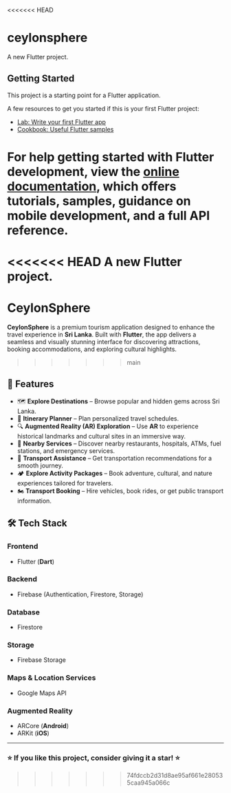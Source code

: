 <<<<<<< HEAD
# ceylonsphere

A new Flutter project.

## Getting Started

This project is a starting point for a Flutter application.

A few resources to get you started if this is your first Flutter project:

- [Lab: Write your first Flutter app](https://docs.flutter.dev/get-started/codelab)
- [Cookbook: Useful Flutter samples](https://docs.flutter.dev/cookbook)

For help getting started with Flutter development, view the
[online documentation](https://docs.flutter.dev/), which offers tutorials,
samples, guidance on mobile development, and a full API reference.
=======
<<<<<<< HEAD
A new Flutter project.
=======
# **CeylonSphere**

**CeylonSphere** is a premium tourism application designed to enhance the travel experience in **Sri Lanka**. Built with **Flutter**, the app delivers a seamless and visually stunning interface for discovering attractions, booking accommodations, and exploring cultural highlights.
>>>>>>> main




## 🚀 **Features**

- 🗺 **Explore Destinations** – Browse popular and hidden gems across Sri Lanka.
- 📅 **Itinerary Planner** – Plan personalized travel schedules.
- 🔍 **Augmented Reality (AR) Exploration** – Use **AR** to experience historical landmarks and cultural sites in an immersive way.
- 📍 **Nearby Services** – Discover nearby restaurants, hospitals, ATMs, fuel stations, and emergency services.
- 🚗 **Transport Assistance** – Get transportation recommendations for a smooth journey.
- 🏕 **Explore Activity Packages** – Book adventure, cultural, and nature experiences tailored for travelers.
- 🏍 **Transport Booking** – Hire vehicles, book rides, or get public transport information.



## 🛠 **Tech Stack**

### **Frontend**
- Flutter (**Dart**)

### **Backend**
- Firebase (Authentication, Firestore, Storage)

### **Database**
- Firestore

### **Storage**
- Firebase Storage

### **Maps & Location Services**
- Google Maps API

### **Augmented Reality**
- ARCore (**Android**)
- ARKit (**iOS**)



---

### ⭐ **If you like this project, consider giving it a star!** ⭐
>>>>>>> 74fdccb2d31d8ae95af661e280535caa945a066c
